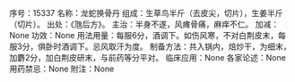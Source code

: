 序号：15337
名称：龙蛇换骨丹
组成：生草鸟半斤（去皮尖，切片），生姜半斤（切片）。
出处：《虺后方》。
主治：半身不遂，风瘫骨痛，麻痒不仁。
加减：None
功效：None
用法用量：每服6分，酒调下。如伤风寒，不对白荆皮末，每服3分，俱卧时酒调下。忌风取汗为度。
制备方法：共入锅内，焙炒干，为细末，加麝2分，加白荆皮研末，与前药等分平对。
临床应用：None
各家论述：None
用药禁忌：None
附注：None
